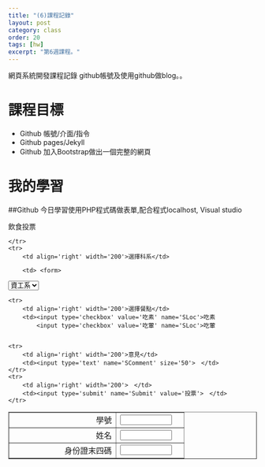 ```yaml
---
title: "(6)課程記錄"
layout: post
category: class
order: 20
tags: [hw]
excerpt: "第6週課程。"
---
```

網頁系統開發課程記錄
github帳號及使用github做blog。。

# 課程目標
- Github 帳號/介面/指令
- Github pages/Jekyll
- Github 加入Bootstrap做出一個完整的網頁
# 我的學習

##Github
今日學習使用PHP程式碼做表單,配合程式localhost, Visual studio


<head>
<meta http-equiv="Content-Type" content="text/html; charset=utf-8" />
<title>飲食投票</title>
</head>
<body>

<p>飲食投票</p>
<form method='post' action='confirm1.php'>


<table border='1' width='100%' id='table1'>
    <tr>
        <td align='right' width='200'>學號</td>
        <td><input type='text' name='SID' size='10'>　</td>
    </tr>
    <tr>
        <td align='right' width='200'>姓名</td>
        <td><input type='text' name='SName' size='10'>　</td>
    </tr>
    <tr>
        <td align='right' width='200'>身份證末四碼</td>
        <td><input type='text' name='SCode' size='10'></td>
        
        
    </tr>
    <tr>
        <td align='right' width='200'>選擇科系</td>
        
        <td> <form>
<select name="YourLocation">
　<option value="資工系">資工系</option>
　<option value="生醫系">生醫系</option>
　<option value="保健系">保健系</option>
　
　...
</select>
</form>
        
    
    
    <tr>
        <td align='right' width='200'>選擇餐點</td>
        <td><input type='checkbox' value='吃素' name='SLoc'>吃素
            <input type='checkbox' value='吃葷' name='SLoc'>吃葷
      
    
    <tr>
        <td align='right' width='200'>意見</td>
        <td><input type='text' name='SComment' size='50'>　</td>
    </tr>
    <tr>
        <td align='right' width='200'>　</td>
        <td><input type='submit' name='Submit' value='投票'>　</td>
    </tr>









